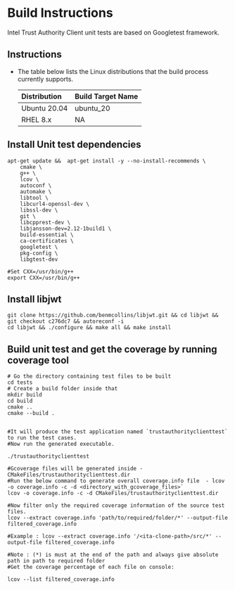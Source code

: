 # Build Instructions
Intel Trust Authority Client unit tests are based on Googletest framework.  

## Instructions
- The table below lists the Linux distributions that the build process currently supports.

    |Distribution	|Build Target Name	|
    |:------------------|:----------------------|
    |Ubuntu 20.04	| ubuntu_20	   	|
    |RHEL 8.x	 	| NA			|

## Install Unit test dependencies

```shell
apt-get update &&  apt-get install -y --no-install-recommends \
    cmake \
    g++ \
    lcov \
    autoconf \
    automake \
    libtool \
    libcurl4-openssl-dev \
    libssl-dev \
    git \
    libcpprest-dev \
    libjansson-dev=2.12-1build1 \ 
    build-essential \ 
    ca-certificates \
    googletest \
    pkg-config \
    libgtest-dev

#Set CXX=/usr/bin/g++
export CXX=/usr/bin/g++
```

## Install libjwt 
```shell
git clone https://github.com/benmcollins/libjwt.git && cd libjwt && git checkout c276dc7 && autoreconf -i  
cd libjwt && ./configure && make all && make install  
```

## Build unit test and get the coverage by running coverage tool

```shell
# Go the directory containing test files to be built
cd tests
# Create a build folder inside that
mkdir build
cd build  
cmake ..  
cmake --build .  


#It will produce the test application named `trustauthorityclienttest` to run the test cases.
#Now run the generated executable. 

./trustauthorityclienttest

#Gcoverage files will be generated inside - CMakeFiles/trustauthorityclienttest.dir
#Run the below command to generate overall coverage.info file  - lcov -o coverage.info -c -d <directory_with_gcoverage_files>`  
lcov -o coverage.info -c -d CMakeFiles/trustauthorityclienttest.dir

#Now filter only the required coverage information of the source test files. 
lcov --extract coverage.info 'path/to/required/folder/*' --output-file filtered_coverage.info

#Example : lcov --extract coverage.info '/<ita-clone-path>/src/*' --output-file filtered_coverage.info

#Note : (*) is must at the end of the path and always give absolute path in path to required folder
#Get the coverage percentage of each file on console: 

lcov --list filtered_coverage.info
```
